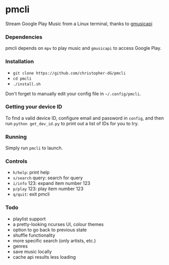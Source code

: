 # pmcli
Stream Google Play Music from a Linux terminal, thanks to [gmusicapi](https://github.com/simon-weber/gmusicapi)

### Dependencies 
pmcli depends on `mpv` to play music and `gmusicapi` to access Google Play.

### Installation
- `git clone https://github.com/christopher-dG/pmcli`
- `cd pmcli`
- `./install.sh`

Don't forget to manually edit your config file in `~/.config/pmcli`.

### Getting your device ID
To find a valid device ID, configure email and password in `config`, and then run `python get_dev_id.py` to print out a list of IDs for you to try.

### Running
Simply run `pmcli` to launch.

### Controls
- `h/help`: print help
- `s/search` query: search for query
- `i/info` 123: expand item number 123
- `p/play` 123: play item number 123
- `q/quit`: exit pmcli

### Todo
- playlist support
- a pretty-looking ncurses UI, colour themes
- option to go back to previous state
- shuffle functionality
- more specific search (only artists, etc.)
- genres
- save music locally
- cache api results less loading